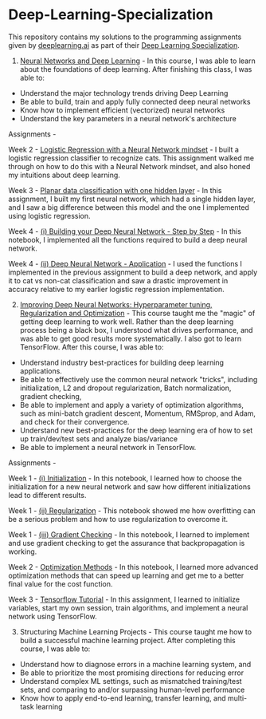 # Deep-Learning-Specialization

This repository contains my solutions to the programming assignments given by [deeplearning.ai](https://www.deeplearning.ai/) as part of their [Deep Learning Specialization](https://www.coursera.org/specializations/deep-learning).

1. [Neural Networks and Deep Learning](https://github.com/ajaykumarr28/Deep-Learning-Specialization/tree/master/1%20-%20Neural%20Networks%20and%20Deep%20Learning) - In this course, I was able to learn about the foundations of deep learning. After finishing this class, I was able to:
- Understand the major technology trends driving Deep Learning
- Be able to build, train and apply fully connected deep neural networks
- Know how to implement efficient (vectorized) neural networks
- Understand the key parameters in a neural network's architecture

Assignments - 

Week 2 - [Logistic Regression with a Neural Network mindset](https://github.com/ajaykumarr28/Deep-Learning-Specialization/blob/master/1%20-%20Neural%20Networks%20and%20Deep%20Learning/Logistic%20Regression%20with%20a%20Neural%20Network%20mindset.ipynb) - I built a logistic regression classifier to recognize cats. This assignment walked me through on how to do this with a Neural Network mindset, and also honed my intuitions about deep learning.

Week 3 - [Planar data classification with one hidden layer](https://github.com/ajaykumarr28/Deep-Learning-Specialization/blob/master/1%20-%20Neural%20Networks%20and%20Deep%20Learning/Planar%20data%20classification%20with%20one%20hidden%20layer.ipynb) - In this assignment, I built my first neural network, which had a single hidden layer, and I saw a big difference between this model and the one I implemented using logistic regression.

Week 4 - [(i) Building your Deep Neural Network - Step by Step](https://github.com/ajaykumarr28/Deep-Learning-Specialization/blob/master/1%20-%20Neural%20Networks%20and%20Deep%20Learning/Building%20your%20Deep%20Neural%20Network%20-%20Step%20by%20Step.ipynb) - In this notebook, I implemented all the functions required to build a deep neural network.

Week 4 - [(ii) Deep Neural Network - Application](https://github.com/ajaykumarr28/Deep-Learning-Specialization/blob/master/1%20-%20Neural%20Networks%20and%20Deep%20Learning/Deep%20Neural%20Network%20-%20Application.ipynb) - I used the functions I implemented in the previous assignment to build a deep network, and apply it to cat vs non-cat classification and saw a drastic improvement in accuracy relative to my earlier logistic regression implementation.

2. [Improving Deep Neural Networks: Hyperparameter tuning, Regularization and Optimization](https://github.com/ajaykumarr28/Deep-Learning-Specialization/tree/master/2%20-%20Improving%20Deep%20Neural%20Networks%20Hyperparameter%20tuning%2C%20Regularization%20and%20Optimization) - This course taught me the "magic" of getting deep learning to work well. Rather than the deep learning process being a black box, I understood what drives performance, and was able to get good results more systematically. I also got to learn TensorFlow. After this course, I was able to:
- Understand industry best-practices for building deep learning applications. 
- Be able to effectively use the common neural network "tricks", including initialization, L2 and dropout regularization, Batch normalization, gradient checking, 
- Be able to implement and apply a variety of optimization algorithms, such as mini-batch gradient descent, Momentum, RMSprop, and Adam, and check for their convergence. 
- Understand new best-practices for the deep learning era of how to set up train/dev/test sets and analyze bias/variance
- Be able to implement a neural network in TensorFlow. 

Assignments - 

Week 1 - [(i) Initialization](https://github.com/ajaykumarr28/Deep-Learning-Specialization/blob/master/2%20-%20Improving%20Deep%20Neural%20Networks%20Hyperparameter%20tuning%2C%20Regularization%20and%20Optimization/Initialization.ipynb) - In this notebook, I learned how to choose the initialization for a new neural network and saw how different initializations lead to different results.

Week 1 - [(ii) Regularization](https://github.com/ajaykumarr28/Deep-Learning-Specialization/blob/master/2%20-%20Improving%20Deep%20Neural%20Networks%20Hyperparameter%20tuning%2C%20Regularization%20and%20Optimization/Regularization.ipynb) - This notebook showed me how overfitting can be a serious problem and how to use regularization to overcome it.

Week 1 - [(iii) Gradient Checking](https://github.com/ajaykumarr28/Deep-Learning-Specialization/blob/master/2%20-%20Improving%20Deep%20Neural%20Networks%20Hyperparameter%20tuning%2C%20Regularization%20and%20Optimization/Gradient%20Checking.ipynb) - In this notebook, I learned to implement and use gradient checking to get the assurance that backpropagation is working.

Week 2 - [Optimization Methods](https://github.com/ajaykumarr28/Deep-Learning-Specialization/blob/master/2%20-%20Improving%20Deep%20Neural%20Networks%20Hyperparameter%20tuning%2C%20Regularization%20and%20Optimization/Optimization%20methods.ipynb) - In this notebook, I learned more advanced optimization methods that can speed up learning and get me to a better final value for the cost function.

Week 3 - [Tensorflow Tutorial](https://github.com/ajaykumarr28/Deep-Learning-Specialization/blob/master/2%20-%20Improving%20Deep%20Neural%20Networks%20Hyperparameter%20tuning%2C%20Regularization%20and%20Optimization/Tensorflow%20Tutorial.ipynb) - In this assignment, I learned to initialize variables, start my own session, train algorithms, and implement a neural network using TensorFlow.

3. Structuring Machine Learning Projects - This course taught me how to build a successful machine learning project. After completing this course, I was able to:
- Understand how to diagnose errors in a machine learning system, and 
- Be able to prioritize the most promising directions for reducing error
- Understand complex ML settings, such as mismatched training/test sets, and comparing to and/or surpassing human-level performance
- Know how to apply end-to-end learning, transfer learning, and multi-task learning
